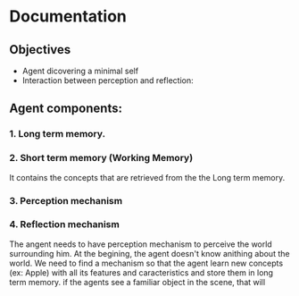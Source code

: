 # Documentation


## Objectives

* Agent dicovering a minimal self
* Interaction between perception and reflection: 
## Agent components:

### 1. Long term memory.
### 2. Short term memory (Working Memory)
It contains the concepts that are retrieved from the the Long term memory.

### 3. Perception mechanism

### 4. Reflection mechanism 

The angent needs to have perception mechanism to perceive the world surrounding him. At the begining, the agent doesn't know anithing about the world. We need to find a mechanism so that the agent learn new concepts (ex: Apple) with all its features and caracteristics and store them in long term memory. if the agents see a familiar object in the scene, that will 

